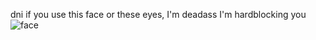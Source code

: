 dni if you use this face or these eyes, I'm deadass I'm hardblocking you ![face](https://file.garden/Z3fis1xsb21HAp-V/bruh.png)
